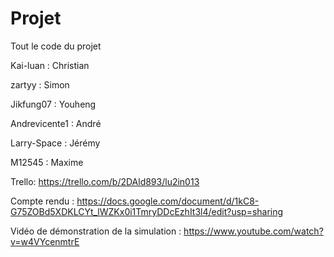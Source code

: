 # Projet

Tout le code du projet

Kai-luan : Christian

zartyy : Simon 

Jikfung07 : Youheng

Andrevicente1 : André 

Larry-Space : Jérémy

M12545 : Maxime


Trello:
https://trello.com/b/2DAld893/lu2in013

Compte rendu :
https://docs.google.com/document/d/1kC8-G75ZOBd5XDKLCYt_lWZKx0i1TmryDDcEzhIt3l4/edit?usp=sharing

Vidéo de démonstration de la simulation :
https://www.youtube.com/watch?v=w4VYcenmtrE
